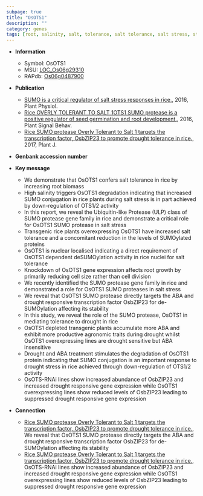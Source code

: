 ```yaml
---
subpage: true
title: "OsOTS1"
description: ""
category: genes
tags: [root, salinity, salt, tolerance, salt tolerance, salt stress, stress, biomass, growth, cell division, transcription factor, drought,  ABA , drought stress, drought stress , ABA]
---
```


* **Information**  
    + Symbol: OsOTS1  
    + MSU: [LOC_Os06g29310](http://rice.plantbiology.msu.edu/cgi-bin/ORF_infopage.cgi?orf=LOC_Os06g29310)  
    + RAPdb: [Os06g0487900](http://rapdb.dna.affrc.go.jp/viewer/gbrowse_details/irgsp1?name=Os06g0487900)  

* **Publication**  
    + [SUMO is a critical regulator of salt stress responses in rice.](http://www.ncbi.nlm.nih.gov/pubmed?term=SUMO+is+a+critical+regulator+of+salt+stress+responses+in+rice.%5BTitle%5D), 2016, Plant Physiol.
    + [Rice OVERLY TOLERANT TO SALT 1OTS1 SUMO protease is a positive regulator of seed germination and root development.](http://www.ncbi.nlm.nih.gov/pubmed?term=Rice+OVERLY+TOLERANT+TO+SALT+1OTS1+SUMO+protease+is+a+positive+regulator+of+seed+germination+and+root+development.%5BTitle%5D), 2016, Plant Signal Behav.
    + [Rice SUMO protease Overly Tolerant to Salt 1 targets the transcription factor, OsbZIP23 to promote drought tolerance in rice.](http://www.ncbi.nlm.nih.gov/pubmed?term=Rice+SUMO+protease+Overly+Tolerant+to+Salt+1+targets+the+transcription+factor,+OsbZIP23+to+promote+drought+tolerance+in+rice.%5BTitle%5D), 2017, Plant J.

* **Genbank accession number**  

* **Key message**  
    + We demonstrate that OsOTS1 confers salt tolerance in rice by increasing root biomass
    + High salinity triggers OsOTS1 degradation indicating that increased SUMO conjugation in rice plants during salt stress is in part achieved by down-regulation of OTS1/2 activity
    + In this report, we reveal the Ubiquitin-like Protease (ULP) class of SUMO protease gene family in rice and demonstrate a critical role for OsOTS1 SUMO protease in salt stress
    + Transgenic rice plants overexpressing OsOTS1 have increased salt tolerance and a concomitant reduction in the levels of SUMOylated proteins
    + OsOTS1 is nuclear localised indicating a direct requirement of OsOTS1 dependent deSUMOylation activity in rice nuclei for salt tolerance
    + Knockdown of OsOTS1 gene expression affects root growth by primarily reducing cell size rather than cell division
    + We recently identified the SUMO protease gene family in rice and demonstrated a role for OsOTS1 SUMO proteases in salt stress
    + We reveal that OsOTS1 SUMO protease directly targets the ABA and drought responsive transcription factor OsbZIP23 for de-SUMOylation affecting its stability
    + In this study, we reveal the role of the SUMO protease, OsOTS1 in mediating tolerance to drought in rice
    + OsOTS1 depleted transgenic plants accumulate more ABA and exhibit more productive agronomic traits during drought whilst OsOTS1 overexpressing lines are drought sensitive but ABA insensitive
    + Drought and ABA treatment stimulates the degradation of OsOTS1 protein indicating that SUMO conjugation is an important response to drought stress in rice achieved through down-regulation of OTS1/2 activity
    + OsOTS-RNAi lines show increased abundance of OsbZIP23 and increased drought responsive gene expression while OsOTS1 overexpressing lines show reduced levels of OsbZIP23 leading to suppressed drought responsive gene expression

* **Connection**  
    + [Rice SUMO protease Overly Tolerant to Salt 1 targets the transcription factor, OsbZIP23 to promote drought tolerance in rice.](http://www.ncbi.nlm.nih.gov/pubmed?term=Rice+SUMO+protease+Overly+Tolerant+to+Salt+1+targets+the+transcription+factor,+OsbZIP23+to+promote+drought+tolerance+in+rice.%5BTitle%5D),  We reveal that OsOTS1 SUMO protease directly targets the ABA and drought responsive transcription factor OsbZIP23 for de-SUMOylation affecting its stability
    + [Rice SUMO protease Overly Tolerant to Salt 1 targets the transcription factor, OsbZIP23 to promote drought tolerance in rice.](http://www.ncbi.nlm.nih.gov/pubmed?term=Rice+SUMO+protease+Overly+Tolerant+to+Salt+1+targets+the+transcription+factor,+OsbZIP23+to+promote+drought+tolerance+in+rice.%5BTitle%5D),  OsOTS-RNAi lines show increased abundance of OsbZIP23 and increased drought responsive gene expression while OsOTS1 overexpressing lines show reduced levels of OsbZIP23 leading to suppressed drought responsive gene expression



